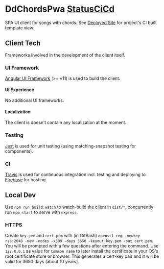# DdChordsPwa [StatusCiCd](CI/CD)

SPA UI client for songs with chords. See [Deployed Site] for project's CI built template view.

## Client Tech

Frameworks involved in the development of the client itself.

### UI Framework

[Angular UI Framework] (>= v11) is used to build the client.

#### UI Experience

No additional UI frameworks.

#### Localization

The client is doesn't contain any localization at the moment.

### Testing

[Jest] is used for unit testing (using matching-snapshot testing for components).

### CI

[Travis] is used for continuous integration incl. testing and deploying to [Firebase] for hosting.

## Local Dev

Use `npm run build:watch` to watch-build the client in `dist/*`, concurrently run `npm start` to serve with `express`.

### HTTPS

Create `key.pem` and `cert.pem` with (in GitBash) `openssl req -newkey rsa:2048 -new -nodes -x509 -days 3650 -keyout key.pem -out cert.pem`.
You will be prompted with a few questions after entering the command.
Use `127.0.0.1` as value for `Common name` to later install the certificate in your OS's root certificate store or browser.
This generates a cert-key pair and it will be valid for 3650 days (about 10 years).

[angular ui framework]: https://angular.io
[deployed site]: https://dd-chords.web.app/
[firebase]: https://firebase.google.com/
[jest]: https://facebook.github.io/jest
[travis]: https://travis-ci.org
[statuscicd]: https://travis-ci.org/rlexa/dd-chords-pwa.svg?branch=main
